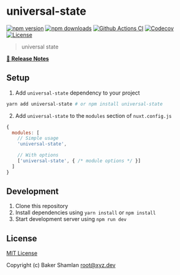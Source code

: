 # universal-state

[![npm version][npm-version-src]][npm-version-href]
[![npm downloads][npm-downloads-src]][npm-downloads-href]
[![Github Actions CI][github-actions-ci-src]][github-actions-ci-href]
[![Codecov][codecov-src]][codecov-href]
[![License][license-src]][license-href]

> universal state

[📖 **Release Notes**](./CHANGELOG.md)

## Setup

1. Add `universal-state` dependency to your project

```bash
yarn add universal-state # or npm install universal-state
```

2. Add `universal-state` to the `modules` section of `nuxt.config.js`

```js
{
  modules: [
    // Simple usage
    'universal-state',

    // With options
    ['universal-state', { /* module options */ }]
  ]
}
```

## Development

1. Clone this repository
2. Install dependencies using `yarn install` or `npm install`
3. Start development server using `npm run dev`

## License

[MIT License](./LICENSE)

Copyright (c) Baker Shamlan <root@xyz.dev>

<!-- Badges -->
[npm-version-src]: https://img.shields.io/npm/v/universal-state/latest.svg
[npm-version-href]: https://npmjs.com/package/universal-state

[npm-downloads-src]: https://img.shields.io/npm/dt/universal-state.svg
[npm-downloads-href]: https://npmjs.com/package/universal-state

[github-actions-ci-src]: https://github.com/xyzrepo/universal-state/workflows/ci/badge.svg
[github-actions-ci-href]: https://github.com/xyzrepo/universal-state/actions?query=workflow%3Aci

[codecov-src]: https://img.shields.io/codecov/c/github/xyzrepo/universal-state.svg
[codecov-href]: https://codecov.io/gh/xyzrepo/universal-state

[license-src]: https://img.shields.io/npm/l/universal-state.svg
[license-href]: https://npmjs.com/package/universal-state
